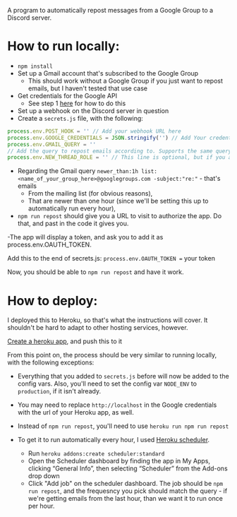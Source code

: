 A program to automatically repost messages from a Google Group to a Discord server.

# How to run locally:

- `npm install`
- Set up a Gmail account that's subscribed to the Google Group
  - This should work without a Google Group if you just want to repost emails, but I haven't tested that use case
- Get credentials for the Google API
  - See step 1 [here](https://developers.google.com/gmail/api/quickstart/nodejs) for how to do this
- Set up a webhook on the Discord server in question
- Create a `secrets.js` file, with the following:

```javascript
process.env.POST_HOOK = '' // Add your webhook URL here
process.env.GOOGLE_CREDENTIALS = JSON.stringify('') // Add Your credentials for the Google API here
process.env.GMAIL_QUERY = ''
// Add the query to repost emails according to. Supports the same query format as the Gmail search box; I recommend 'newer_than:1h list:<name_of_your_group_here>@googlegroups.com'
process.env.NEW_THREAD_ROLE = '' // This line is optional, but if you add the ID of a role, that role will be pinged when the first email of a thread is reposted. You can get the ID of a role by enabling developer mode in Discord, in Settings in the Appearance section, and then right-clicking the role.
```

- Regarding the Gmail query `newer_than:1h list:<name_of_your_group_here>@googlegroups.com -subject:"re:"` - that's emails
  - From the mailing list (for obvious reasons),
  - That are newer than one hour (since we'll be setting this up to automatically run every hour),
- `npm run repost` should give you a URL to visit to authorize the app. Do that, and past in the code it gives you.

-The app will display a token, and ask you to add it as process.env.OAUTH_TOKEN.

Add this to the end of secrets.js:
`process.env.OAUTH_TOKEN =` your token

Now, you should be able to `npm run repost` and have it work.

# How to deploy:

I deployed this to Heroku, so that's what the instructions will cover. It shouldn't be hard to adapt to other hosting services, however.

[Create a heroku app](https://devcenter.heroku.com/articles/getting-started-with-nodejs?singlepage=true), and push this to it

From this point on, the process should be very similar to running locally, with the following exceptions:

- Everything that you added to `secrets.js` before will now be added to the config vars. Also, you'll need to set the config var `NODE_ENV` to `production`, if it isn't already.

- You may need to replace `http://localhost` in the Google credentials with the url of your Heroku app, as well.

- Instead of `npm run repost`, you'll need to use `heroku run npm run repost`

- To get it to run automatically every hour, I used [Heroku scheduler](https://devcenter.heroku.com/articles/scheduler).
  - Run `heroku addons:create scheduler:standard`
  - Open the Scheduler dashboard by finding the app in My Apps, clicking “General Info”, then selecting “Scheduler” from the Add-ons drop down
  - Click "Add job" on the scheduler dashboard. The job should be `npm run repost`, and the frequesncy you pick should match the query - if we're getting emails from the last hour, than we want it to run once per hour.
